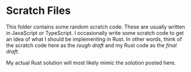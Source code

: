 # Scratch Files
This folder contains some random scratch code. These are usually written in JavaScript or TypeScript. I occasionally write some scratch code to get an idea of what I should be implementing in Rust. In other words, think of the scratch code here as the *rough draft* and my Rust code as the *final draft*.

My actual Rust solution will most likely mimic the solution posted here.